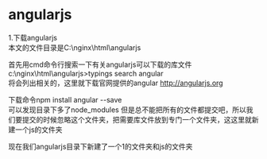 # angularjs
1.下载angularjs <br>
本文的文件目录是C:\nginx\html\angularjs <br>

首先用cmd命令行搜索一下有关angularjs可以下载的库文件 <br>
c:\nginx\html\angularjs>typings search angular    <br>
将会列出相关的，这里就下载官网提供的angular  http://angularjs.org    <br>

下载命令npm install angular --save  <br>
可以发现目录下多了node_modules 但是总不能把所有的文件都提交吧，所以我们要提交的时候忽略这个文件夹，把需要库文件放到专门一个文件夹，这这里就新建一个js的文件夹

现在我们angularjs目录下新建了一个1的文件夹和js的文件夹


